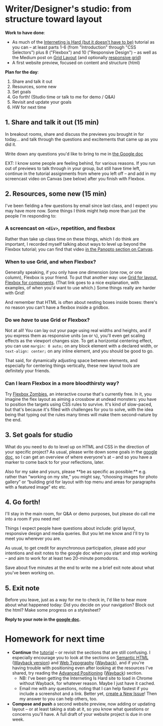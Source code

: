 
# Writer/Designer's studio: from structure toward layout

**Work to have done**:

* As much of the [Interneting is Hard (but it doesn't have to be)](https://internetingishard.com/html-and-css/) tutorial as you can – at least parts 1-6 (from "Introduction" through "CSS Selectors") plus 8 ("Flexbox") and 10 ("Responsive Design") – as well as the Medium post on [Grid Layout](https://medium.com/deemaze-software/css-grid-layout-crossed-sections-fca9e956e725) (and optionally [responsive grid](https://medium.com/deemaze-software/css-grid-responsive-layouts-and-components-eee1badd5a2f))
* A first website preview, focused on content and structure (html)


**Plan for the day**:
1. Share and talk it out
2. Resources, some new
3. Set goals
4. Go forth! (Studio time or talk to me for demo / Q&A)
5. Revisit and update your goals
6. HW for next time

## 1. Share and talk it out (15 min)

In breakout rooms, share and discuss the previews you brought in for today... and talk through the questions and excitements that came up as you did it.

Write down any questions you'd like to bring to me in [the Google doc](http://bit.ly/cdm2021spring-notes)

EXT: I know some people are feeling behind, for various reasons. If you run out of previews to talk through in your group, but still have time left, continue in the tutorial assignments from where you left off – and add in my screencast video on Canvas (see below) after you finish with Flexbox.


## 2. Resources, some new (15 min)

I've been fielding a few questions by email since last class, and I expect you may have more now. Some things I think might help more than just the people I'm responding to:

### A screencast on `<div>`, repetition, and flexbox

Rather than take up class time on these things, which I do think are important, I recorded myself talking about ways to level up beyond the Flexbox tutorial; you can find that video [in the Panopto section on Canvas](https://pitt.hosted.panopto.com/Panopto/Pages/Viewer.aspx?id=9171fa85-be27-437d-99b9-acfa00f44a4f).

### When to use Grid, and when Flexbox?

Generally speaking, if you only have one dimension (one row, or one column), Flexbox is your friend. To put that another way: use [Grid for layout, Flexbox for components](https://ishadeed.com/article/grid-layout-flexbox-components/). (That link goes to a nice explanation, with examples, of when you'd want to use which.) Some things really are harder with Grid!

And remember that HTML is often about nesting boxes inside boxes: there's no reason you can't have a flexbox inside a gridbox.

### Do we *have* to use Grid or Flexbox?

Not at all! You can lay out your page using real widths and heights, and if you express them as responsive units (`em` or `%`), you'll even get scaling effects as the viewport changes size. To get a horizontal centering effect, you can use `margin: 0 auto;` on any block element with a declared width, or `text-align: center;` on any inline element, and you should be good to go.

That said, for dynamically adjusting space between elements, and especially for centering things vertically, these new layout tools are definitely your friends.

### Can I learn Flexbox in a more bloodthirsty way?

Try [Flexbox Zombies](https://flexboxzombies.com/), an interactive course that's currently free. In it, you imagine the flex layout as aiming a crossbow at undead monsters: you have to position the targets using CSS rules to survive. It's kind of slow-paced, but that's because it's filled with challenges for you to solve, with the idea being that typing out the rules many times will make them second-nature by the end.


## 3. Set goals for studio

What do you need to do to level up on HTML and CSS in the direction of your specific project? As usual, please write down some goals in the [google doc](http://bit.ly/cdm2021spring-notes#heading=h.twpohmiaq3vw), so I can get an overview of where everyone's at – and so you have a marker to come back to for your reflections, later.

<div class="alert alert-info">
Also for my sake and yours, please **be as specific as possible:** e.g. rather than “working on my site,” you might say, “choosing images for photo gallery” or “building grid for layout with top menu and areas for paragraphs with a featured image” etc etc.
</div>


## 4. Go forth!

I'll stay in the main room, for Q&A or demo purposes, but please do call me into a room if you need me!

Things I expect people have questions about include: grid layout, responsive design and media queries. But you let me know and I'll try to meet you wherever you are.

<div class="alert alert-warning">
As usual, to get credit for asynchronous participation, please add your intentions and exit notes to the google doc when you start and stop working – and aim to work for at least two 20-minute pomodoros.
</div>

Save about five minutes at the end to write me a brief exit note about what you've been working on.


## 5. Exit note
<div class="alert alert-success">
Before you leave, just as a way for me to check in, I'd like to hear more about what happened today: Did you decide on your navigation? Block out the html? Make some progress on a stylesheet?

<strong>Reply to your note in the <a href="http://bit.ly/cdm2021spring-notes#heading=h.twpohmiaq3vw">google doc</a>.</strong>
</div>

# Homework for next time

* **Continue** the [tutorial](https://internetingishard.com/html-and-css/) – or revisit the sections that are still confusing. I especially encourage you to look at the sections on [Semantic HTML](https://www.internetingishard.com/html-and-css/semantic-html/) ([Wayback version](https://web.archive.org/web/20201015230619/https://www.internetingishard.com/html-and-css/semantic-html/)) and [Web Typography](https://www.internetingishard.com/html-and-css/web-typography/) ([Wayback](https://web.archive.org/web/20201016104046/https://www.internetingishard.com/html-and-css/web-typography/)), and if you're having trouble with positioning even after looking at the resources I've shared, try reading the [Advanced Positioning](https://www.internetingishard.com/html-and-css/advanced-positioning/) ([Wayback](https://web.archive.org/web/20210213103939/https://www.internetingishard.com/html-and-css/advanced-positioning/)) section.
  - NB: I've been getting the Interneting Is Hard site to load in Chrome without Wayback, for whatever reason. Maybe I just have it cached.
  - Email me with any questions, noting that I can help fastest if you include a screenshot and a link. Better yet, [create a New Issue](https://github.com/benmiller314/cdm2021spring/issues/new/choose)! Then my answer to you can help others, too.
* **Compose and push** a second website preview, now adding or updating layout – or at least taking a stab at it, so you know what questions or concerns you'll have. A full draft of your website project is due in one week.
